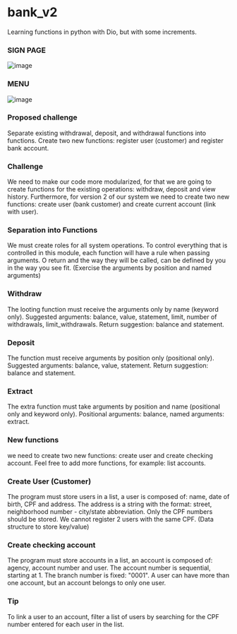 # bank_v2
Learning functions in python with Dio, but with some increments.

### SIGN PAGE

![image](https://github.com/CharlieCidral/bank_v2/assets/69029099/ffd51162-1e48-4c56-9eb2-1090efbf896d)


### MENU

![image](https://github.com/CharlieCidral/bank_v2/assets/69029099/9204dbc1-6360-4555-bd4d-ee876d434c3f)



### Proposed challenge

Separate existing withdrawal, deposit, and withdrawal functions into functions. Create two new functions: register user (customer) and register bank account.

### Challenge

We need to make our code more modularized, for that we are going to create functions for the existing operations: withdraw, deposit and view history. Furthermore, for version 2 of our system we need to create two new functions: create user (bank customer) and create current account (link with user).

### Separation into Functions

We must create roles for all system operations. To control everything that is controlled in this module, each function will have a rule when passing arguments. O
return and the way they will be called, can be defined by you in the way you see fit. (Exercise the arguments by position and named arguments)

### Withdraw

The looting function must receive the arguments only by name (keyword only). Suggested arguments: balance, value, statement, limit, number of withdrawals, limit_withdrawals. Return suggestion: balance and statement.

### Deposit

The function must receive arguments by position only (positional only). Suggested arguments: balance, value, statement. Return suggestion: balance and statement.

### Extract

The extra function must take arguments by position and name (positional only and keyword only). Positional arguments: balance, named arguments: extract.

### New functions

we need to create two new functions: create user and create checking account. Feel free to add more functions, for example: list accounts.

### Create User (Customer)

The program must store users in a list, a user is composed of: name, date of birth, CPF and address. The address is a string with the format: street, neighborhood number - city/state abbreviation. Only the CPF numbers should be stored. We cannot register 2 users with the same CPF. (Data structure to store key/value)

### Create checking account

The program must store accounts in a list, an account is composed of: agency, account number and user. The account number is sequential, starting at 1. The branch number is fixed: "0001". A user can have more than one account, but an account belongs to only one user.

### Tip

To link a user to an account, filter a list of users by searching for the CPF number entered for each user in the list.

